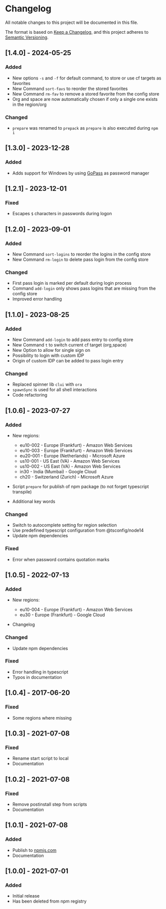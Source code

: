 # Changelog

All notable changes to this project will be documented in this file.

The format is based on [Keep a Changelog](https://keepachangelog.com/en/1.0.0/),
and this project adheres to [Semantic Versioning](https://semver.org/spec/v2.0.0.html).

## [1.4.0] - 2024-05-25

### Added

- New options `-s` and `-f` for default command, to store or use cf targets as favorites
- New Command `sort-favs` to reorder the stored favorites
- New Command `rm-fav` to remove a stored favorite from the config store
- Org and space are now automatically chosen if only a single one exists in the region/org

### Changed

- `prepare` was renamed to `prepack` as `prepare` is also executed during `npm i`

## [1.3.0] - 2023-12-28

### Added

- Adds support for Windows by using [GoPass](https://www.gopass.pw/) as password manager

## [1.2.1] - 2023-12-01

### Fixed

- Escapes `$` characters in passwords during logon

## [1.2.0] - 2023-09-01

### Added

- New Command `sort-logins` to reorder the logins in the config store
- New Command `rm-login` to delete pass login from the config store

### Changed

- First pass login is marked per default during login process
- Command `add-login` only shows pass logins that are missing from the config store
- Improved error handling

## [1.1.0] - 2023-08-25

### Added

- New Command `add-login` to add pass entry to config store
- New Command `t` to switch current cf target (org,space)
- New Option to allow for single sign on
- Possibility to login with custom IDP
- Origin of custom IDP can be added to pass login entry

### Changed

- Replaced spinner lib `clui` with `ora`
- `spawnSync` is used for all shell interactions
- Code refactoring

## [1.0.6] - 2023-07-27

### Added

- New regions:

  - eu10-002 - Europe (Frankfurt) - Amazon Web Services
  - eu10-003 - Europe (Frankfurt) - Amazon Web Services
  - eu20-001 - Europe (Netherlands) - Microsoft Azure
  - us10-001 - US East (VA) - Amazon Web Services
  - us10-002 - US East (VA) - Amazon Web Services
  - in30 - India (Mumbai) - Google Cloud
  - ch20 - Switzerland (Zurich) - Microsoft Azure

- Script `prepare` for publish of npm package (to not forget typescript transpile)
- Additional key words

### Changed

- Switch to autocomplete setting for region selection
- Use predefined typescript configuration from @tsconfig/node14
- Update npm dependencies

### Fixed

- Error when password contains quotation marks

## [1.0.5] - 2022-07-13

### Added

- New regions:

  - eu10-004 - Europe (Frankfurt) - Amazon Web Services
  - eu30     - Europe (Frankfurt) - Google Cloud

- Changelog

### Changed

- Update npm dependencies

### Fixed

- Error handling in typescript
- Typos in documentation

## [1.0.4] - 2017-06-20

### Fixed

- Some regions where missing

## [1.0.3] - 2021-07-08

### Fixed

- Rename start script to local
- Documentation

## [1.0.2] - 2021-07-08

### Fixed

- Remove postinstall step from scripts
- Documentation

## [1.0.1] - 2021-07-08

### Added

- Publish to [npmjs.com](https://www.npmjs.com/package/btpcflogin)
- Documentation

## [1.0.0] - 2021-07-01

### Added

- Initial release
- Has been deleted from npm registry
